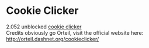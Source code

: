 # Cookie Clicker
2.052 unblocked [cookie clicker](https://cookieclickerfree.github.io/)<br>
Credits obviously go Orteil, visit the official website here: http://orteil.dashnet.org/cookieclicker/
